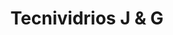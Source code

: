 ---
title: "Tecnividrios J & G"
url: /barrios-unidos/tecnividrios-j-und-g/
shop: reparación de automóviles
---